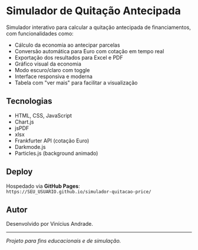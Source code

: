 # Simulador de Quitação Antecipada

Simulador interativo para calcular a quitação antecipada de financiamentos, com funcionalidades como:

- Cálculo da economia ao antecipar parcelas
- Conversão automática para Euro com cotação em tempo real
- Exportação dos resultados para Excel e PDF
- Gráfico visual da economia
- Modo escuro/claro com toggle
- Interface responsiva e moderna
- Tabela com "ver mais" para facilitar a visualização

## Tecnologias

- HTML, CSS, JavaScript
- Chart.js
- jsPDF
- xlsx
- Frankfurter API (cotação Euro)
- Darkmode.js
- Particles.js (background animado)

## Deploy

Hospedado via **GitHub Pages**:  
`https://SEU_USUARIO.github.io/simulador-quitacao-price/`

## Autor

Desenvolvido por Vinícius Andrade.

---

*Projeto para fins educacionais e de simulação.*
